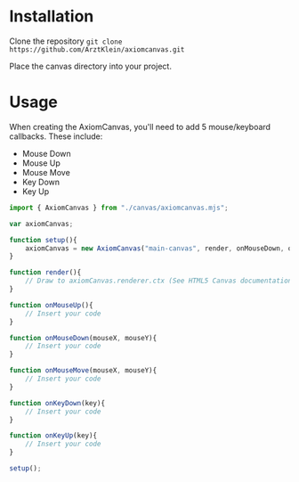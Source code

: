 # Installation
Clone the repository `git clone https://github.com/ArztKlein/axiomcanvas.git`

Place the canvas directory into your project.

# Usage

When creating the AxiomCanvas, you'll need to add 5 mouse/keyboard callbacks.
These include:
- Mouse Down
- Mouse Up
- Mouse Move
- Key Down
- Key Up

```js
import { AxiomCanvas } from "./canvas/axiomcanvas.mjs";

var axiomCanvas;

function setup(){
    axiomCanvas = new AxiomCanvas("main-canvas", render, onMouseDown, onMouseUp, onMouseMove, onKeyDown, onKeyUp);
}

function render(){
    // Draw to axiomCanvas.renderer.ctx (See HTML5 Canvas documentation)
}

function onMouseUp(){
    // Insert your code
}

function onMouseDown(mouseX, mouseY){
    // Insert your code
}

function onMouseMove(mouseX, mouseY){
    // Insert your code
}

function onKeyDown(key){
    // Insert your code
}

function onKeyUp(key){
    // Insert your code
}

setup();
```